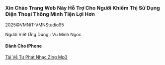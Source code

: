 ### Xin Chào Trang Web Này Hỗ Trợ Cho Người Khiếm Thị Sử Dụng Điện Thoại Thông Minh Tiện Lợi Hơn

2025©️VMNiT-VMNStudio95

Người Viết Ứng Dụng : Vu Minh Ngoc 

#### Đành Cho iPhone 

[Tải Về Tự Phát Nhạc Zing Mp3](https://www.icloud.com/shortcuts/5dc94c8292174ca9a0ca4b4683bacd38)